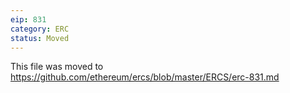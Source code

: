 ```yaml
---
eip: 831
category: ERC
status: Moved
---
```


This file was moved to https://github.com/ethereum/ercs/blob/master/ERCS/erc-831.md
